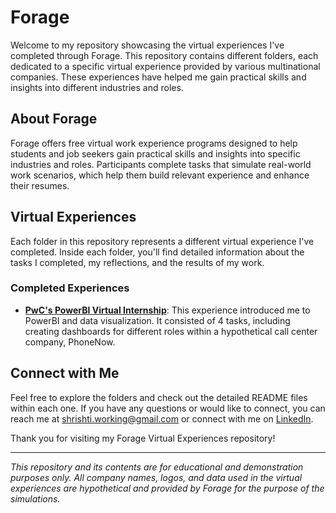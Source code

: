 # Forage

Welcome to my repository showcasing the virtual experiences I've completed through Forage. This repository contains different folders, each dedicated to a specific virtual experience provided by various multinational companies. These experiences have helped me gain practical skills and insights into different industries and roles.

## About Forage

Forage offers free virtual work experience programs designed to help students and job seekers gain practical skills and insights into specific industries and roles. Participants complete tasks that simulate real-world work scenarios, which help them build relevant experience and enhance their resumes.

## Virtual Experiences
Each folder in this repository represents a different virtual experience I've completed. Inside each folder, you'll find detailed information about the tasks I completed, my reflections, and the results of my work.

### Completed Experiences

- **[PwC's PowerBI Virtual Internship](PowerBI_by_pwc/README.md)**: This experience introduced me to PowerBI and data visualization. It consisted of 4 tasks, including creating dashboards for different roles within a hypothetical call center company, PhoneNow.

## Connect with Me

Feel free to explore the folders and check out the detailed README files within each one. If you have any questions or would like to connect, you can reach me at shrishti.working@gmail.com or connect with me on [LinkedIn](https://www.linkedin.com/in/shrishti-soni/).

Thank you for visiting my Forage Virtual Experiences repository!

---

*This repository and its contents are for educational and demonstration purposes only. All company names, logos, and data used in the virtual experiences are hypothetical and provided by Forage for the purpose of the simulations.*
